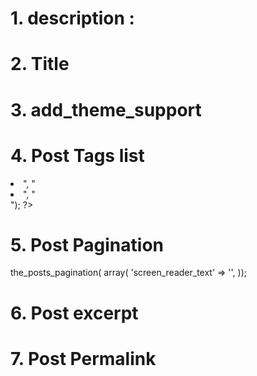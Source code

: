 
# 1. description :

<?php bloginfo("description"); ?>


# 2. Title 

<?php bloginfo("title"); ?>


# 3. add_theme_support

<?php

    function bootstrapping(){
        load_theme_textdomain("alpha");
        add_theme_support( 'post-thumbnails' );
        add_theme_support( 'title-tag' );
    }
    add_action("after_setup_theme", "bootstrapping");
    
    
    function alpha_assets(){
        wp_enqueue_style("alpha", get_stylesheet_uri());
        wp_enqueue_style("bootstrap", "//maxcdn.bootstrapcdn.com/bootstrap/4.0.0/css/bootstrap.min.css");
    }
    
    add_action("wp_enqueue_scripts", "alpha_assets");
?>

# 4. Post Tags list
<?php

get_the_tag_list("<ul class='list-unstyled'><li>", "</li><li>", "</li></ul>");

?>

# 5. Post Pagination

the_posts_pagination( array( 'screen_reader_text' => '', ));


# 6. Post excerpt

<?php the_excerpt(); ?>

# 7. Post Permalink

<?php the_permalink(); ?>
